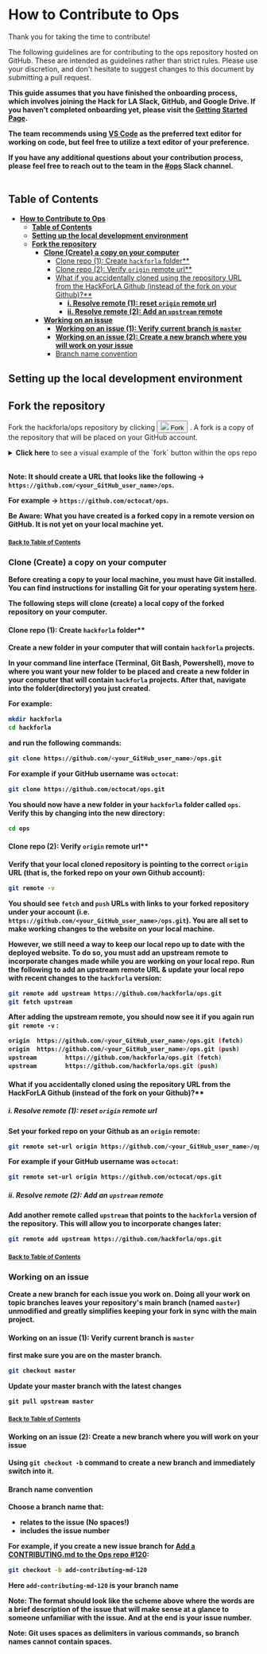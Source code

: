 # **How to Contribute to Ops**

Thank you for taking the time to contribute!

The following guidelines are for contributing to the ops repository hosted on GitHub. These are intended as guidelines rather than strict rules. Please use your discretion, and don't hesitate to suggest changes to this document by submitting a pull request.

**This guide assumes that you have finished the onboarding process, which involves joining the Hack for LA Slack, GitHub, and Google Drive. If you haven't completed onboarding yet, please visit the [Getting Started Page](https://www.hackforla.org/getting-started).**

**The team recommends using [VS Code](https://code.visualstudio.com/download) as the preferred text editor for working on code, but feel free to utilize a text editor of your preference.**

**If you have any additional questions about your contribution process, please feel free to reach out to the team in the [#ops](https://hackforla.slack.com/archives/CV7QGL66B) Slack channel.**
<br><br>

## **Table of Contents**

- [**How to Contribute to Ops**](#how-to-contribute-to-ops)
  - [**Table of Contents**](#table-of-contents)
  - [**Setting up the local development environment**](#setting-up-the-local-development-environment)
  - [**Fork the repository**](#fork-the-repository)
    - [**Clone (Create) a copy on your computer**](#clone-create-a-copy-on-your-computer)
      - [Clone repo (1): Create `hackforla` folder\*\*](#clone-repo-1-create-hackforla-folder)
      - [Clone repo (2): Verify `origin` remote url\*\*](#clone-repo-2-verify-origin-remote-url)
      - [What if you accidentally cloned using the repository URL from the HackForLA Github (instead of the fork on your Github)?\*\*](#what-if-you-accidentally-cloned-using-the-repository-url-from-the-hackforla-github-instead-of-the-fork-on-your-github)
        - [**i. Resolve remote (1): reset `origin` remote url**](#i-resolve-remote-1-reset-origin-remote-url)
        - [**ii. Resolve remote (2): Add an `upstream` remote**](#ii-resolve-remote-2-add-an-upstream-remote)
    - [**Working on an issue**](#working-on-an-issue)
      - [**Working on an issue (1): Verify current branch is `master`**](#working-on-an-issue-1-verify-current-branch-is-master)
      - [**Working on an issue (2): Create a new branch where you will work on your issue**](#working-on-an-issue-2-create-a-new-branch-where-you-will-work-on-your-issue)
      - [Branch name convention](#branch-name-convention)

## **Setting up the local development environment**

## **Fork the repository**

Fork the hackforla/ops repository by clicking <a href="https://github.com/hackforla/ops/fork"> <button> <img src="https://user-images.githubusercontent.com/17777237/54873012-40fa5b00-4dd6-11e9-98e0-cc436426c720.png" width="8px"> Fork</button></a>
. A fork is a copy of the repository that will be placed on your GitHub account.

<details>
  <summary><strong>Click here</strong> to see a visual example of the `fork` button within the ops repo</summary>
  <p><strong>First, you find the `fork` button on the top right hand side of the [Hack for LA ops repo](https://github.com/hackforla/ops)</strong></h4>

![Fork Button](./assets/images/fork.png)

 <p><strong>Next, you will be redirected to the create a fork page. [Hack for LA op repo](https://github.com/hackforla/ops/fork) Click on the Create fork button at the bottom<strong></p>
 
![Create Fork](./assets/images/forkpage.png)
</details><br>

**Note:** It should create a URL that looks like the following -> `https://github.com/<your_GitHub_user_name>/ops`.

**For example** -> `https://github.com/octocat/ops`.

**Be Aware:** What you have created is a forked copy in a remote version on GitHub. It is not yet on your local machine yet.

<sub>[Back to Table of Contents](#table-of-contents)</sub>

### **Clone (Create) a copy on your computer**

Before creating a copy to your local machine, you must have Git installed. You can find instructions for installing Git for your operating system [**here**](https://git-scm.com/book/en/v2/Getting-Started-Installing-Git).

The following steps will clone (create) a local copy of the forked repository on your computer.

#### Clone repo (1): Create `hackforla` folder\*\*

Create a new folder in your computer that will contain `hackforla` projects.

In your command line interface (Terminal, Git Bash, Powershell), move to where you want your new folder to be placed and create a new folder in your computer that will contain `hackforla` projects. After that, navigate into the folder(directory) you just created.

For example:

```bash
mkdir hackforla
cd hackforla
```

and run the following commands:

```bash
git clone https://github.com/<your_GitHub_user_name>/ops.git
```

For example if your GitHub username was `octocat`:

```bash
git clone https://github.com/octocat/ops.git
```

You should now have a new folder in your `hackforla` folder called `ops`. Verify this by changing into the new directory:

```bash
cd ops
```

#### Clone repo (2): Verify `origin` remote url\*\*

Verify that your local cloned repository is pointing to the correct `origin` URL (that is, the forked repo on your own Github account):

```bash
git remote -v
```

You should see `fetch` and `push` URLs with links to your forked repository under your account (i.e. `https://github.com/<your_GitHub_user_name>/ops.git`). You are all set to make working changes to the website on your local machine.

However, we still need a way to keep our local repo up to date with the deployed website. To do so, you must add an upstream remote to incorporate changes made while you are working on your local repo. Run the following to add an upstream remote URL & update your local repo with recent changes to the `hackforla` version:

```bash
git remote add upstream https://github.com/hackforla/ops.git
git fetch upstream
```

After adding the upstream remote, you should now see it if you again run `git remote -v` :

```bash
origin  https://github.com/<your_GitHub_user_name>/ops.git (fetch)
origin  https://github.com/<your_GitHub_user_name>/ops.git (push)
upstream        https://github.com/hackforla/ops.git (fetch)
upstream        https://github.com/hackforla/ops.git (push)
```

#### What if you accidentally cloned using the repository URL from the HackForLA Github (instead of the fork on your Github)?\*\*

##### **i. Resolve remote (1): reset `origin` remote url**

Set your forked repo on your Github as an `origin` remote:

```bash
git remote set-url origin https://github.com/<your_GitHub_user_name>/ops.git
```

For example if your GitHub username was `octocat`:

```bash
git remote set-url origin https://github.com/octocat/ops.git
```

##### **ii. Resolve remote (2): Add an `upstream` remote**

Add another remote called `upstream` that points to the `hackforla` version of the repository. This will allow you to incorporate changes later:

```bash
git remote add upstream https://github.com/hackforla/ops.git
```

<sub>[Back to Table of Contents](#table-of-contents)</sub>

### **Working on an issue**

Create a new branch for each issue you work on. Doing all your work on topic branches leaves your repository's main branch (named `master`) unmodified and greatly simplifies keeping your fork in sync with the main project.

#### **Working on an issue (1): Verify current branch is `master`**

first make sure you are on the master branch.

```bash
git checkout master
```

Update your master branch with the latest changes

```
git pull upstream master
```

<sub>[Back to Table of Contents](#table-of-contents)</sub>

#### **Working on an issue (2): Create a new branch where you will work on your issue**

Using `git checkout -b` command to create a new branch and immediately switch into it.

#### Branch name convention

Choose a branch name that:

- relates to the issue (No spaces!)
- includes the issue number

For example, if you create a new issue branch for [Add a CONTRIBUTING.md to the Ops repo #120](https://github.com/hackforla/ops/issues/120):

```bash
git checkout -b add-contributing-md-120
```

Here `add-contributing-md-120` is your branch name

**Note:** The format should look like the scheme above where the words are a brief description of the issue that will make sense at a glance to someone unfamiliar with the issue. And at the end is your issue number.

**Note:** Git uses spaces as delimiters in various commands, so branch names cannot contain spaces.
